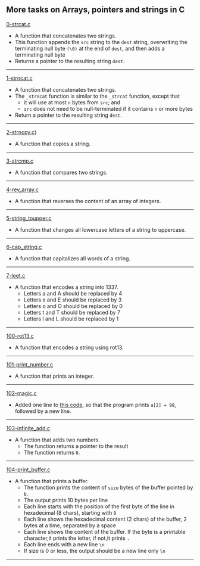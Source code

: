 More tasks on Arrays, pointers and strings in C
---
[0-strcat.c](https://github.com/SKENGMANE/alx-low_level_programming/blob/master/0x06-pointers_arrays_strings/0-strcat.c)
* A function that concatenates two strings.
* This function appends the `src` string to the `dest` string, overwriting the terminating null byte `(\0)` at the end of `dest`, and then adds a terminating null byte
* Returns a pointer to the resulting string `dest`.
---
[1-strncat.c](https://github.com/SKENGMANE/alx-low_level_programming/blob/master/0x06-pointers_arrays_strings/1-strncat.c)
* A function that concatenates two strings.
* The `_strncat` function is similar to the `_strcat` function, except that
  * it will use at most `n` bytes from `src`; and
  * `src` does not need to be null-terminated if it contains `n` or more bytes
* Return a pointer to the resulting string `dest`.
---
[2-strncpy.c](https://github.com/SKENGMANE/alx-low_level_programming/blob/master/0x06-pointers_arrays_strings/2-strncpy.c))
* A function that copies a string.
---
[3-strcmp.c](https://github.com/SKENGMANE/alx-low_level_programming/blob/master/0x06-pointers_arrays_strings/3-strcmp.c)
* A function that compares two strings.
---
[4-rev_array.c](https://github.com/SKENGMANE/alx-low_level_programming/blob/master/0x06-pointers_arrays_strings/4-rev_array.c)
* A function that reverses the content of an array of integers.
---
[5-string_toupper.c](https://github.com/SKENGMANE/alx-low_level_programming/blob/master/0x06-pointers_arrays_strings/5-string_toupper.c)
* A function that changes all lowercase letters of a string to uppercase.
---
[6-cap_string.c](https://github.com/SKENGMANE/alx-low_level_programming/blob/master/0x06-pointers_arrays_strings/6-cap_string.c)
* A function that capitalizes all words of a string.
---
[7-leet.c](https://github.com/SKENGMANE/alx-low_level_programming/blob/master/0x06-pointers_arrays_strings/7-leet.c)
* A function that encodes a string into 1337.
  * Letters a and A should be replaced by 4
  * Letters e and E should be replaced by 3
  * Letters o and O should be replaced by 0
  * Letters t and T should be replaced by 7
  * Letters l and L should be replaced by 1
---
[100-rot13.c](https://github.com/SKENGMANE/alx-low_level_programming/blob/master/0x06-pointers_arrays_strings/100-rot13.c)
* A function that encodes a string using rot13.
---
[101-print_number.c](https://github.com/SKENGMANE/alx-low_level_programming/blob/master/0x06-pointers_arrays_strings/101-print_number.c)
* A function that prints an integer.
---
[102-magic.c](https://github.com/SKENGMANE/alx-low_level_programming/blob/master/0x06-pointers_arrays_strings/102-magic.c)
* Added one line to [this code](https://github.com/holbertonschool/make_magic_happen/blob/master/magic.c), so that the program prints `a[2] = 98`, followed by a new line.
---
[103-infinite_add.c](https://github.com/SKENGMANE/alx-low_level_programming/blob/master/0x06-pointers_arrays_strings/103-infinite_add.c)
* A function that adds two numbers.
  * The function returns a pointer to the result
  * The function returns `0`.
---
[104-print_buffer.c](https://github.com/SKENGMANE/alx-low_level_programming/blob/master/0x06-pointers_arrays_strings/104-print_buffer.c)
* A function that prints a buffer.
  * The function prints the content of `size` bytes of the buffer pointed by `b`.
  * The output prints 10 bytes per line
  * Each line starts with the position of the first byte of the line in hexadecimal (8 chars), starting with `0`
  * Each line shows the hexadecimal content (2 chars) of the buffer, 2 bytes at a time, separated by a space
  * Each line shows the content of the buffer. If the byte is a printable character,it prints the letter, if not,it prints `.`
  * Each line ends with a new line `\n`
  * If size is 0 or less, the output should be a new line only `\n`
---
